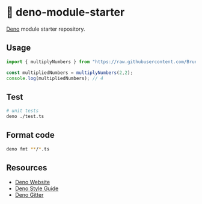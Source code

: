 # 🦕 deno-module-starter

[Deno](https://deno.land) module starter repository.

## Usage

```typescript
import { multiplyNumbers } from "https://raw.githubusercontent.com/BrunnerLivio/deno-module-starter/{VERSION}/mod.ts";

const multipliedNumbers = multiplyNumbers(2,2);
console.log(multipliedNumbers); // 4
```

## Test

```bash
# unit tests
deno ./test.ts
```

## Format code

```bash
deno fmt **/*.ts
```

## Resources

- [Deno Website](https://deno.land)
- [Deno Style Guide](https://deno.land/std/style_guide.md)
- [Deno Gitter](https://gitter.im/denolife/Lobby)
